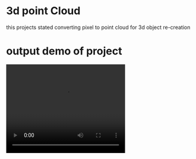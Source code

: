 # 3d point Cloud

this projects stated converting pixel to point cloud for 3d object re-creation

# output demo of project

<video width="320" height="240" controls>
  <source src="3d-object-recreation.mp4" type="video/mp4">
</video>